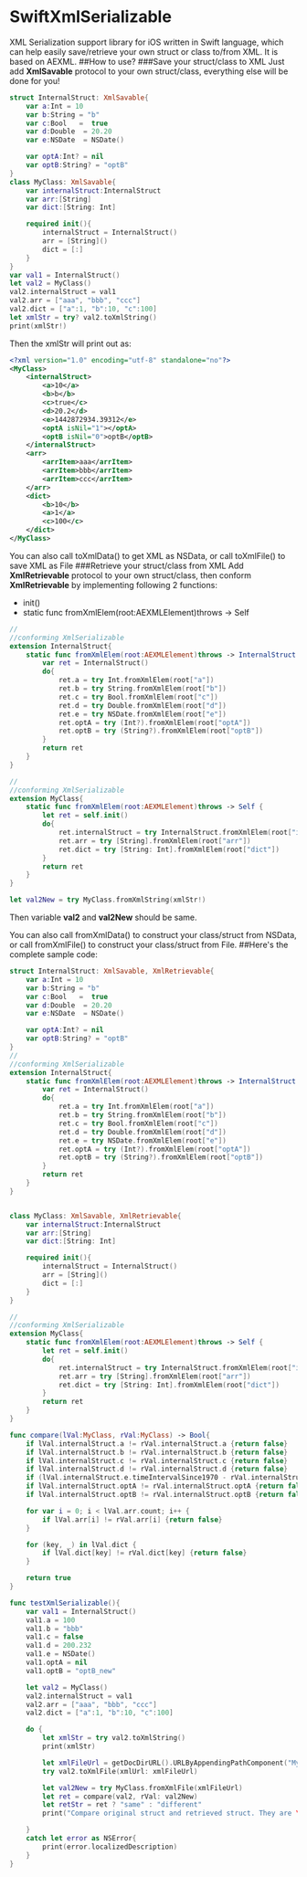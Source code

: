 # SwiftXmlSerializable
XML Serialization support library for iOS written in Swift language, which can help easily save/retrieve your own struct or class to/from XML. It is based on AEXML.
##How to use?
###Save your struct/class to XML
Just add **XmlSavable** protocol to your own struct/class, everything else will be done for you!
```swift
struct InternalStruct: XmlSavable{
    var a:Int = 10
    var b:String = "b"
    var c:Bool   =  true
    var d:Double  = 20.20
    var e:NSDate  = NSDate()

    var optA:Int? = nil
    var optB:String? = "optB"
}
class MyClass: XmlSavable{
    var internalStruct:InternalStruct
    var arr:[String]
    var dict:[String: Int]

    required init(){
        internalStruct = InternalStruct()
        arr = [String]()
        dict = [:]
    }
}
var val1 = InternalStruct()
let val2 = MyClass()
val2.internalStruct = val1
val2.arr = ["aaa", "bbb", "ccc"]
val2.dict = ["a":1, "b":10, "c":100]
let xmlStr = try? val2.toXmlString()
print(xmlStr!)
```
Then the xmlStr will print out as:
````xml
<?xml version="1.0" encoding="utf-8" standalone="no"?>
<MyClass>
    <internalStruct>
        <a>10</a>
        <b>b</b>
        <c>true</c>
        <d>20.2</d>
        <e>1442872934.39312</e>
        <optA isNil="1"></optA>
        <optB isNil="0">optB</optB>
    </internalStruct>
    <arr>
        <arrItem>aaa</arrItem>
        <arrItem>bbb</arrItem>
        <arrItem>ccc</arrItem>
    </arr>
    <dict>
        <b>10</b>
        <a>1</a>
        <c>100</c>
    </dict>
</MyClass>
````
You can also call toXmlData() to get XML as NSData, or call toXmlFile() to save XML as File
###Retrieve your struct/class from XML
Add **XmlRetrievable** protocol to your own struct/class, then conform **XmlRetrievable** by implementing following 2 functions:
* init()
* static func fromXmlElem(root:AEXMLElement)throws -> Self
```swift
//
//conforming XmlSerializable
extension InternalStruct{
    static func fromXmlElem(root:AEXMLElement)throws -> InternalStruct {
        var ret = InternalStruct()
        do{
            ret.a = try Int.fromXmlElem(root["a"])
            ret.b = try String.fromXmlElem(root["b"])
            ret.c = try Bool.fromXmlElem(root["c"])
            ret.d = try Double.fromXmlElem(root["d"])
            ret.e = try NSDate.fromXmlElem(root["e"])
            ret.optA = try (Int?).fromXmlElem(root["optA"])
            ret.optB = try (String?).fromXmlElem(root["optB"])
        }
        return ret
    }
}

//
//conforming XmlSerializable
extension MyClass{
    static func fromXmlElem(root:AEXMLElement)throws -> Self {
        let ret = self.init()
        do{
            ret.internalStruct = try InternalStruct.fromXmlElem(root["internalStruct"])
            ret.arr = try [String].fromXmlElem(root["arr"])
            ret.dict = try [String: Int].fromXmlElem(root["dict"])
        }
        return ret
    }
}

let val2New = try MyClass.fromXmlString(xmlStr!)
```
Then variable **val2** and **val2New** should be same.

You can also call fromXmlData() to construct your class/struct from NSData, or call fromXmlFile() to construct your class/struct from File.
##Here's the complete sample code:
```swift
struct InternalStruct: XmlSavable, XmlRetrievable{
    var a:Int = 10
    var b:String = "b"
    var c:Bool   =  true
    var d:Double  = 20.20
    var e:NSDate  = NSDate()

    var optA:Int? = nil
    var optB:String? = "optB"
}
//
//conforming XmlSerializable
extension InternalStruct{
    static func fromXmlElem(root:AEXMLElement)throws -> InternalStruct {
        var ret = InternalStruct()
        do{
            ret.a = try Int.fromXmlElem(root["a"])
            ret.b = try String.fromXmlElem(root["b"])
            ret.c = try Bool.fromXmlElem(root["c"])
            ret.d = try Double.fromXmlElem(root["d"])
            ret.e = try NSDate.fromXmlElem(root["e"])
            ret.optA = try (Int?).fromXmlElem(root["optA"])
            ret.optB = try (String?).fromXmlElem(root["optB"])
        }
        return ret
    }
}


class MyClass: XmlSavable, XmlRetrievable{
    var internalStruct:InternalStruct
    var arr:[String]
    var dict:[String: Int]

    required init(){
        internalStruct = InternalStruct()
        arr = [String]()
        dict = [:]
    }
}

//
//conforming XmlSerializable
extension MyClass{
    static func fromXmlElem(root:AEXMLElement)throws -> Self {
        let ret = self.init()
        do{
            ret.internalStruct = try InternalStruct.fromXmlElem(root["internalStruct"])
            ret.arr = try [String].fromXmlElem(root["arr"])
            ret.dict = try [String: Int].fromXmlElem(root["dict"])
        }
        return ret
    }
}

func compare(lVal:MyClass, rVal:MyClass) -> Bool{
    if lVal.internalStruct.a != rVal.internalStruct.a {return false}
    if lVal.internalStruct.b != rVal.internalStruct.b {return false}
    if lVal.internalStruct.c != rVal.internalStruct.c {return false}
    if lVal.internalStruct.d != rVal.internalStruct.d {return false}
    if (lVal.internalStruct.e.timeIntervalSince1970 - rVal.internalStruct.e.timeIntervalSince1970) > 0.01 {return false}
    if lVal.internalStruct.optA != rVal.internalStruct.optA {return false}
    if lVal.internalStruct.optB != rVal.internalStruct.optB {return false}

    for var i = 0; i < lVal.arr.count; i++ {
        if lVal.arr[i] != rVal.arr[i] {return false}
    }

    for (key, _) in lVal.dict {
        if lVal.dict[key] != rVal.dict[key] {return false}
    }

    return true
}

func testXmlSerializable(){
    var val1 = InternalStruct()
    val1.a = 100
    val1.b = "bbb"
    val1.c = false
    val1.d = 200.232
    val1.e = NSDate()
    val1.optA = nil
    val1.optB = "optB_new"

    let val2 = MyClass()
    val2.internalStruct = val1
    val2.arr = ["aaa", "bbb", "ccc"]
    val2.dict = ["a":1, "b":10, "c":100]

    do {
        let xmlStr = try val2.toXmlString()
        print(xmlStr)

        let xmlFileUrl = getDocDirURL().URLByAppendingPathComponent("MyStruct.xml")
        try val2.toXmlFile(xmlUrl: xmlFileUrl)

        let val2New = try MyClass.fromXmlFile(xmlFileUrl)
        let ret = compare(val2, rVal: val2New)
        let retStr = ret ? "same" : "different"
        print("Compare original struct and retrieved struct. They are \(retStr)")

    }
    catch let error as NSError{
        print(error.localizedDescription)
    }
}
```
